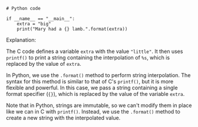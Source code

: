 ```
# Python code

if __name__ == "__main__":
    extra = "big"
    print("Mary had a {} lamb.".format(extra))
```
Explanation:

The C code defines a variable `extra` with the value `"little"`. It then uses `printf()` to print a string containing the interpolation of `%s`, which is replaced by the value of `extra`.

In Python, we use the `.format()` method to perform string interpolation. The syntax for this method is similar to that of C's `printf()`, but it is more flexible and powerful. In this case, we pass a string containing a single format specifier (`{}`), which is replaced by the value of the variable `extra`.

Note that in Python, strings are immutable, so we can't modify them in place like we can in C with `printf()`. Instead, we use the `.format()` method to create a new string with the interpolated value.
